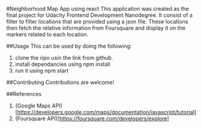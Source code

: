 #Neighborhood Map App using react
This application was created as the final project for Udacity Frontend Development Nanodegree.
It consist of a filter to filter locations that are provided using a json file.
These locations then fetch the relative information from Foursquare and display it on the markers related to each location.

##Usage
This can be used by doing the following:
1. clone the ripo usin the link from github.
2. install dependancies using npm install
3. run it using npm start


##Contributing
Contributions are welcome!

##References
1. (Google Maps API)[https://developers.google.com/maps/documentation/javascript/tutorial]
2. (Foursquare API)[https://foursquare.com/developers/explore]

